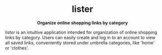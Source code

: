 <h1 align="center">
  <br/>
  lister
</h1>

<p align="center"><b>Organize online shopping links by category</b></p>

<p><i>lister</i> is an intuitive application intended for 
organization of online shopping links by category. Users can easily create and log in to an account to view all saved links, 
conveniently stored under umbrella categories, like 'home' or 'clothes'. </p>
